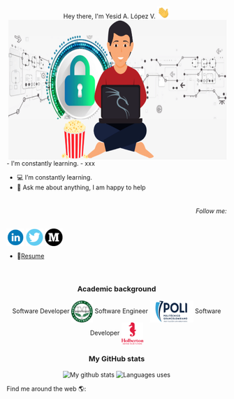 <!-- Portada -->
<p align="center">
Hey there, I'm Yesid A. López V. <img src="Images/Greeting.gif" width="29px"><br>
<img align="right" height="320" width="500" alt="Personal image" src="Images/Yesid2.png"></p><br>
- I'm constantly learning.
- xxx

- 💻 I’m constantly learning.
- 💬 Ask me about anything, I am happy to help
<h6 align="right"><em><br>Follow me: </em></h6>
<p>
<a href="https://www.linkedin.com/in/Yesid4Code/" target="blank"><img align="center" src="Images/logo_linkedin.png" alt="Yesid_Lopez" height="40" width="40"></a>
<a href="https://twitter.com/Yesid4Code" target="blank"><img align="center" src="Images/logo_twitter.png" alt="Yesid_Lopez" height="40" width="40"></a>
<a href="https://medium.com/@mafe_crespo" target="blank"><img align="center" src="https://github.com/mfcrespo/Github_profile/blob/master/images/logo_medium.png" alt="@mafe_crespo" height="40" width="40" /></a>
</p>

- 📝[Resume](https://drive.google.com/file/d/11ohFer73sUoBm-AIfoG169FrQI_MoJVE/view?usp=sharing)
<br><br><br>

<h3 align="center">Academic background</h3>
<p align="center">
Software Developer <img align="center" src="Images/logo_cotecnova.png" height="50" width="50" alt="COTECNOVA"> 
Software Engineer <img align="center" src="Images/logo_poli.png" height="50" width="100" alt="POLI"> 
Software Developer <img align="center" src="Images/logo_holberton.png" height="50" width="50" alt="Holberton">
</p>

<h3 align="center">My GitHub stats</h3>
<p align="center">
<img align="center" alt="My github stats" src="https://github-readme-stats.vercel.app/api?username=Yesid4Code&hide=stars&count_private=true&show_icons=true&title_color=56C77B&text_color=121212&icon_color=56C77B&bg_color=ffffff">
<img align="center" alt="Languages uses" src="https://github-readme-stats.vercel.app/api/top-langs/?username=Yesid4Code&layout=compact&langs_count=6&title_color=56C77B&text_color=121212">
<!-- The color is: 56C77B -->
</p>
Find me around the web 🌎:
